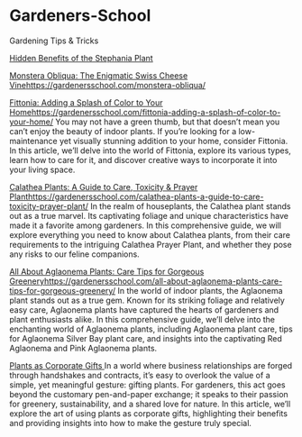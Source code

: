 # Gardeners-School
Gardening Tips &amp; Tricks

[Hidden Benefits of the Stephania Plant](https://gardenersschool.com/hidden-benefits-of-the-stephania-plant/)

[Monstera Obliqua: The Enigmatic Swiss Cheese Vine](https://gardenersschool.com/monstera-obliqua/)https://gardenersschool.com/monstera-obliqua/ 

[Fittonia: Adding a Splash of Color to Your Home](https://gardenersschool.com/fittonia-adding-a-splash-of-color-to-your-home/)https://gardenersschool.com/fittonia-adding-a-splash-of-color-to-your-home/
You may not have a green thumb, but that doesn’t mean you can’t enjoy the beauty of indoor plants. If you’re looking for a low-maintenance yet visually stunning addition to your home, consider Fittonia. In this article, we’ll delve into the world of Fittonia, explore its various types, learn how to care for it, and discover creative ways to incorporate it into your living space.

[Calathea Plants: A Guide to Care, Toxicity & Prayer Plant](https://gardenersschool.com/calathea-plants-a-guide-to-care-toxicity-prayer-plant/)https://gardenersschool.com/calathea-plants-a-guide-to-care-toxicity-prayer-plant/
In the realm of houseplants, the Calathea plant stands out as a true marvel. Its captivating foliage and unique characteristics have made it a favorite among gardeners. In this comprehensive guide, we will explore everything you need to know about Calathea plants, from their care requirements to the intriguing Calathea Prayer Plant, and whether they pose any risks to our feline companions.


[All About Aglaonema Plants: Care Tips for Gorgeous Greenery](https://gardenersschool.com/all-about-aglaonema-plants-care-tips-for-gorgeous-greenery/)https://gardenersschool.com/all-about-aglaonema-plants-care-tips-for-gorgeous-greenery/
In the world of indoor plants, the Aglaonema plant stands out as a true gem. Known for its striking foliage and relatively easy care, Aglaonema plants have captured the hearts of gardeners and plant enthusiasts alike. In this comprehensive guide, we’ll delve into the enchanting world of Aglaonema plants, including Aglaonema plant care, tips for Aglaonema Silver Bay plant care, and insights into the captivating Red Aglaonema and Pink Aglaonema plants.


[Plants as Corporate Gifts ](https://gardenersschool.com/plants-as-corporate-gifts/)
In a world where business relationships are forged through handshakes and contracts, it’s easy to overlook the value of a simple, yet meaningful gesture: gifting plants. For gardeners, this act goes beyond the customary pen-and-paper exchange; it speaks to their passion for greenery, sustainability, and a shared love for nature. In this article, we’ll explore the art of using plants as corporate gifts, highlighting their benefits and providing insights into how to make the gesture truly special.
